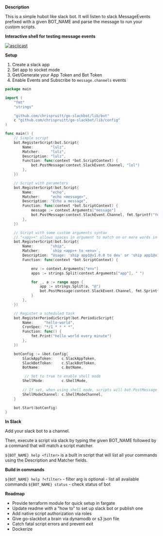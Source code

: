 **Description**

This is a simple hubot like slack bot. It will listen to slack MessageEvents prefixed with a given BOT_NAME and parse the message to run your custom scripts.

**Interactive shell for testing message events**

[![asciicast](https://asciinema.org/a/433605.svg)](https://asciinema.org/a/433605)

**Setup**

1. Create a slack app
1. Set app to socket mode
1. Get/Generate your App Token and Bot Token
1. Enable Events and Subscribe to `message.channels` events

```go
package main

import (
	"fmt"
	"strings"

	"github.com/chrispruitt/go-slackbot/lib/bot"
	c "github.com/chrispruitt/go-slackbot/lib/config"
)

func main() {
	// Simple script
	bot.RegisterScript(bot.Script{
		Name:        "lulz",
		Matcher:     "lulz",
		Description: "lulz",
		Function: func(context *bot.ScriptContext) {
			bot.PostMessage(context.SlackEvent.Channel, "lol")
		},
	})

	// Script with parameters
	bot.RegisterScript(bot.Script{
		Name:        "echo",
		Matcher:     "echo <message>",
		Description: "Echo a message",
		Function: func(context *bot.ScriptContext) {
			message := context.Arguments["message"]
			bot.PostMessage(context.SlackEvent.Channel, fmt.Sprintf("You said, \"%s\"", message))
		},
	})

	// Script with some custom arguments syntax
	// "<app>+" allows spaces in argument to match on or more words in the single arg
	bot.RegisterScript(bot.Script{
		Name:        "ship",
		Matcher:     `ship <app>+ to <env>`,
		Description: "Usage: 'ship app1@v1.0.0 to dev' or 'ship app1@v1.0.0 app2@v1.0.0 to dev",
		Function: func(context *bot.ScriptContext) {

			env := context.Arguments["env"]
			apps := strings.Split(context.Arguments["app"], " ")

			for _, a := range apps {
				app := strings.Split(a, "@")
				bot.PostMessage(context.SlackEvent.Channel, fmt.Sprintf("Shipping App: %s Version: %s to %s", app[0], app[1], env))
			}
		},
	})

	// Register a scheduled task
	bot.RegisterPeriodicScript(bot.PeriodicScript{
		Name:     "hello-world",
		CronSpec: "*/1 * * * *",
		Function: func() {
			fmt.Print("hello world every minute")
		},
	})

	botConfig := &bot.Config{
		SlackAppToken:    c.SlackAppToken,
		SlackBotToken:    c.SlackBotToken,
		BotName:          c.BotName,

		 // Set to true to enable shell mode
		ShellMode:        c.ShellMode,
		
		// If set, when using shell mode, scripts will bot.PostMessage will post message in given slack channel
		ShellModeChannel: c.ShellModeChannel,
	}

	bot.Start(botConfig)
}
```


**In Slack**

Add your slack bot to a channel.

Then, execute a script via slack by typing the given BOT_NAME followed by a command that will match a script matcher.

`${BOT_NAME} help <filter>` is a built in script that will list all your commands using the Description and Matcher fields.

**Build in commands**

`${BOT_NAME} help ?<filter>` - filter arg is optional - list all available commands
`${BOT_NAME} status` - check status of bot

**Roadmap**

- Provide terraform module for quick setup in fargate
- Update readme with a "how to" to set up slack bot or publish one
- Add native script authorization via roles
- Give go-slackbot a brain via dynamodb or s3 json file
- Catch fatal script errors and prevent exit
- Dockerize
